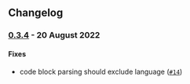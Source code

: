 ## Changelog

### [0.3.4](https://github.com/alixlahuec/latex-roam/compare/0.3.0...0.3.4) -  20 August 2022 

#### Fixes

-  code block parsing should exclude language ([`#14`](https://github.com/alixlahuec/latex-roam/pull/14))
